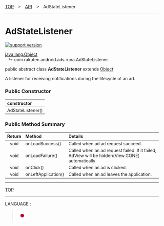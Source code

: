 [TOP](/README.md#top)　>　[API](./README.md)　>　AdStateListener

---

# AdStateListener

[![support version](http://img.shields.io/badge/runa-1.0.0+-blueviolet.svg?style=flat)](https://developer.android.com)

[java.lang.Object](https://developer.android.com/reference/java/lang/Object.html)<br>
&nbsp;&nbsp;&nbsp;↳&nbsp;com.rakuten.android.ads.runa.AdStateListener

public abstract class **AdStateListener** extends [Object](https://developer.android.com/reference/java/lang/Object.html)<br>

A listener for receiving notifications during the lifecycle of an ad.

### Public Constructor

|constructor|
|:---|
|AdStateListener()|

### Public Method Summary

|Return|Method|Details|
|:---:|:---|:---|
|void|onLoadSuccess()|Called when ad ad request succeed.|
|void|onLoadFailure()|Called when an ad request failed. If it failed, AdView will be hidden(View.GONE) automatically.|
|void|onClick()|Called when an ad is clicked.|
|void|onLeftApplication()|Called when an ad leaves the application.|

---
[TOP](/README.md#top)

---
LANGUAGE :
> [![ja](/doc/lang/ja.png)](/doc/ja/api/AdStateListener.md)
